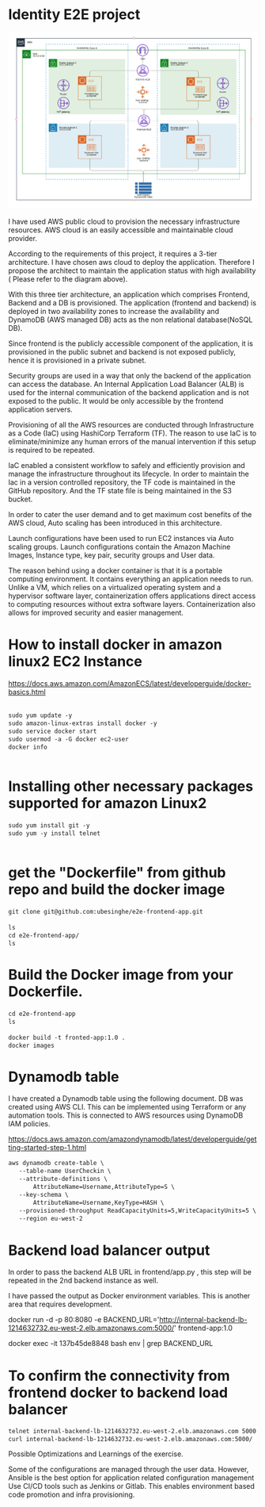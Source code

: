 
# Identity E2E project

![alt text](https://github.com/ubesinghe/identity-e2e/blob/master/architect_diagram/three-tier-architecture.png)

 
I have used AWS public cloud to provision the necessary infrastructure resources. AWS cloud is an easily accessible and maintainable cloud provider.
 
According to the requirements of this project, it requires a 3-tier architecture. I have chosen aws cloud to deploy the application. Therefore I propose the architect to maintain the application status with high availability ( Please refer to the diagram above).
 
With this three tier architecture, an application which comprises Frontend, Backend and a DB is provisioned. The application (frontend and backend) is deployed in two availability zones to increase the availability and DynamoDB (AWS managed DB) acts as the non relational database(NoSQL DB). 
 
Since frontend is the publicly accessible component of the application, it is provisioned in the public subnet and backend is not exposed publicly, hence it is provisioned in a private subnet. 
 
Security groups are used in a way that only the backend of the application can access the database. An Internal Application Load Balancer (ALB) is used for the internal communication of the backend application and is not exposed to the public. It would be only accessible by the frontend application servers. 
 
Provisioning of all the AWS resources are conducted through Infrastructure as a Code (IaC) using HashiCorp Terraform (TF). The reason to use IaC is to eliminate/minimize any human errors of the manual intervention if this setup is required to be repeated.
 
IaC enabled a consistent workflow to safely and efficiently provision and manage the infrastructure throughout its lifecycle. In order to maintain the Iac in a version controlled repository, the TF code is maintained in the GitHub repository. And the TF state file is being maintained in the S3 bucket.
 
In order to cater the user  demand and to get maximum cost benefits of the AWS cloud, Auto scaling has been introduced in this architecture.
 
Launch configurations have been used to run EC2 instances via Auto scaling groups. Launch configurations contain the Amazon Machine Images, Instance type, key pair, security groups and User data. 
 
The reason behind using a docker container is that it is a portable computing environment. It contains everything an application needs to run. Unlike a VM, which relies on a virtualized operating system and a hypervisor software layer, containerization offers applications direct access to computing resources without extra software layers. Containerization also allows for improved security and easier management. 
 
# How to install docker in amazon linux2 EC2 Instance
 
https://docs.aws.amazon.com/AmazonECS/latest/developerguide/docker-basics.html
 
```
 
sudo yum update -y
sudo amazon-linux-extras install docker -y
sudo service docker start
sudo usermod -a -G docker ec2-user
docker info
 
``` 
 
# Installing other necessary packages supported for amazon Linux2
```
sudo yum install git -y
sudo yum -y install telnet
 
```
 
# get the "Dockerfile" from github repo and build the docker image
 
 
```
git clone git@github.com:ubesinghe/e2e-frontend-app.git
 
ls
cd e2e-frontend-app/
ls
```
 
# Build the Docker image from your Dockerfile.
 
```
cd e2e-frontend-app 
ls 
 
docker build -t fronted-app:1.0 . 
docker images
```
# Dynamodb table
 
I have created a Dynamodb table using the following document. DB was created using AWS CLI. This can be implemented using Terraform or any automation tools. This is connected to AWS resources using DynamoDB IAM policies.
 
https://docs.aws.amazon.com/amazondynamodb/latest/developerguide/getting-started-step-1.html
 
```
aws dynamodb create-table \
   --table-name UserCheckin \
   --attribute-definitions \
       AttributeName=Username,AttributeType=S \
   --key-schema \
       AttributeName=Username,KeyType=HASH \
   --provisioned-throughput ReadCapacityUnits=5,WriteCapacityUnits=5 \
   --region eu-west-2
```
 
# Backend load balancer output
 
In order to pass the backend ALB URL in frontend/app.py , this step will be repeated in the 2nd backend instance as well.
 
I have passed the output as Docker environment variables. This is another area that requires development.
 
docker run -d -p 80:8080 -e BACKEND_URL='http://internal-backend-lb-1214632732.eu-west-2.elb.amazonaws.com:5000/' frontend-app:1.0
 
docker exec -it 137b45de8848 bash
env | grep BACKEND_URL
 
# To confirm the connectivity from frontend docker to backend load balancer 
 
```
telnet internal-backend-lb-1214632732.eu-west-2.elb.amazonaws.com 5000
curl internal-backend-lb-1214632732.eu-west-2.elb.amazonaws.com:5000/
```
 
Possible Optimizations and Learnings of the exercise.
 
Some of the configurations are managed through the user data. However, Ansible is the best option for application related configuration management
Use CI/CD tools such as Jenkins or Gitlab. This enables environment based code promotion and infra provisioning.